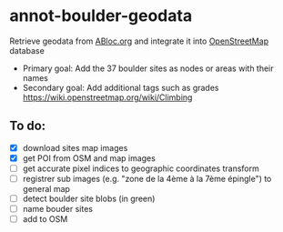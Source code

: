 # annot-boulder-geodata
Retrieve geodata from [ABloc.org](http://ablog.org) and integrate it into [OpenStreetMap](https://www.openstreetmap.org) database

- Primary goal: Add the 37 boulder sites as nodes or areas with their names
- Secondary goal: Add additional tags such as grades https://wiki.openstreetmap.org/wiki/Climbing

## To do:
- [x] download sites map images
- [x] get POI from OSM and map images
- [ ] get accurate pixel indices to geographic coordinates transform
- [ ] registrer sub images (e.g. "zone de la 4ème à la 7ème épingle") to general map
- [ ] detect boulder site blobs (in green)
- [ ] name bouder sites
- [ ] add to OSM
